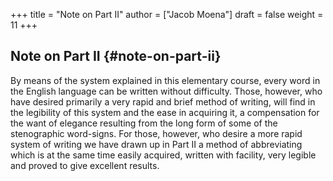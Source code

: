 +++
title = "Note on Part II"
author = ["Jacob Moena"]
draft = false
weight = 11
+++

## Note on Part II {#note-on-part-ii}

By means of the system explained in this elementary course, every word in the English language can be written without difficulty. Those, however, who have desired primarily a very rapid and brief method of writing, will find in the legibility of this system and the ease in acquiring it, a compensation for the want of elegance resulting from the long form of some of the stenographic word-signs. For those, however, who desire a more rapid system of writing we have drawn up in Part II a method of abbreviating which is at the same time easily acquired, written with facility, very legible and proved to give excellent results.

